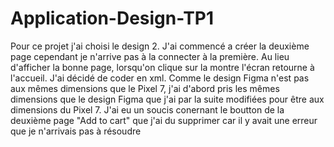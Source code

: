 # Application-Design-TP1

Pour ce projet j'ai choisi le design 2.
J'ai commencé a créer la deuxième page cependant je n'arrive pas à la connecter à la première. Au lieu d'afficher la bonne page, lorsqu'on clique sur la montre l'écran retourne à l'accueil.
J'ai décidé de coder en xml.
Comme le design Figma n'est pas aux mêmes dimensions que le Pixel 7, j'ai d'abord pris les mêmes dimensions que le design Figma que j'ai par la suite modifiées pour être aux dimensions du Pixel 7. 
J'ai eu un soucis conernant le boutton de la deuxième page "Add to cart" que j'ai du supprimer car il y avait une erreur que je n'arrivais pas à résoudre
